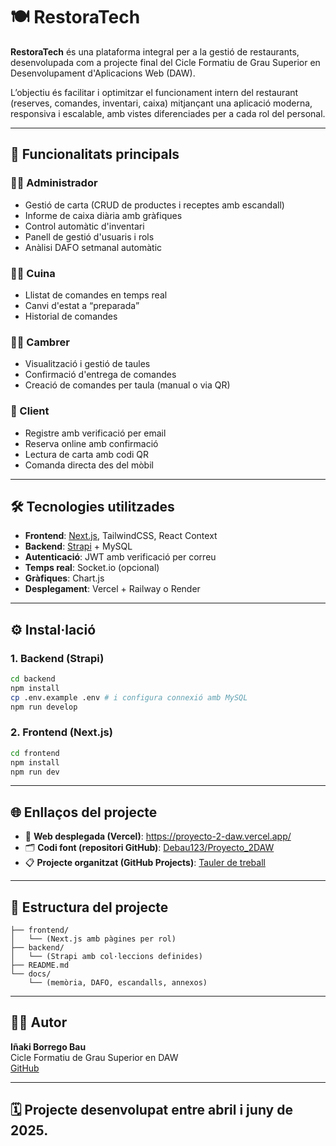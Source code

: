 
# 🍽️ RestoraTech

**RestoraTech** és una plataforma integral per a la gestió de restaurants, desenvolupada com a projecte final del Cicle Formatiu de Grau Superior en Desenvolupament d'Aplicacions Web (DAW).

L’objectiu és facilitar i optimitzar el funcionament intern del restaurant (reserves, comandes, inventari, caixa) mitjançant una aplicació moderna, responsiva i escalable, amb vistes diferenciades per a cada rol del personal.

---

## 🚀 Funcionalitats principals

### 🧑‍💼 Administrador
- Gestió de carta (CRUD de productes i receptes amb escandall)
- Informe de caixa diària amb gràfiques
- Control automàtic d'inventari
- Panell de gestió d'usuaris i rols
- Anàlisi DAFO setmanal automàtic

### 🧑‍🍳 Cuina
- Llistat de comandes en temps real
- Canvi d'estat a “preparada”
- Historial de comandes

### 🧑‍🔧 Cambrer
- Visualització i gestió de taules
- Confirmació d'entrega de comandes
- Creació de comandes per taula (manual o via QR)

### 👤 Client
- Registre amb verificació per email
- Reserva online amb confirmació
- Lectura de carta amb codi QR
- Comanda directa des del mòbil

---

## 🛠️ Tecnologies utilitzades

- **Frontend**: [Next.js](https://nextjs.org/), TailwindCSS, React Context
- **Backend**: [Strapi](https://strapi.io/) + MySQL
- **Autenticació**: JWT amb verificació per correu
- **Temps real**: Socket.io (opcional)
- **Gràfiques**: Chart.js
- **Desplegament**: Vercel + Railway o Render

---

## ⚙️ Instal·lació

### 1. Backend (Strapi)
```bash
cd backend
npm install
cp .env.example .env # i configura connexió amb MySQL
npm run develop
```

### 2. Frontend (Next.js)
```bash
cd frontend
npm install
npm run dev
```

---

## 🌐 Enllaços del projecte

- 🔗 **Web desplegada (Vercel)**: https://proyecto-2-daw.vercel.app/
- 🗂️ **Codi font (repositori GitHub)**: [Debau123/Proyecto_2DAW](https://github.com/Debau123/Proyecto_2DAW)
- 📋 **Projecte organitzat (GitHub Projects)**: [Tauler de treball](https://github.com/users/Debau123/projects/2)

---

## 📁 Estructura del projecte

```
├── frontend/
│   └── (Next.js amb pàgines per rol)
├── backend/
│   └── (Strapi amb col·leccions definides)
├── README.md
└── docs/
    └── (memòria, DAFO, escandalls, annexos)
```

---

## 🧑‍🎓 Autor

**Iñaki Borrego Bau**  
Cicle Formatiu de Grau Superior en DAW  
[GitHub](https://github.com/Debau123)

---

## 🗓️ Projecte desenvolupat entre abril i juny de 2025.
